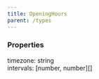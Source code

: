 ```yaml
---
title: OpeningHours
parent: /types
---
```


### Properties

<div class="flex flex-col gap-3"><div><div class="flex gap-2"><div class="font-mono p" id="p_timezone" data-anchor><span class="font-bold">timezone</span><span class="opacity-50">:</span> <span>string</span></div></div></div><div><div class="flex gap-2"><div class="font-mono p" id="p_intervals" data-anchor><span class="font-bold">intervals</span><span class="opacity-50">:</span> <span class="opacity-50">[</span><span>number</span><span class="opacity-50">,</span> <span>number</span><span class="opacity-50">]</span><span class="opacity-50">[]</span></div></div></div></div>

